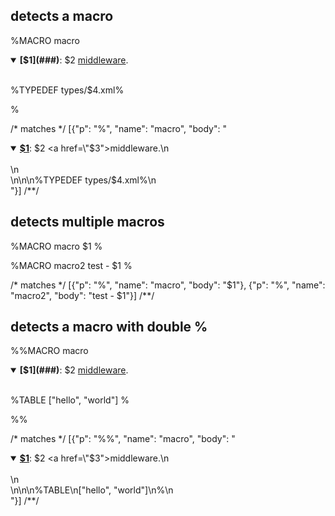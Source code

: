 ## detects a macro
%MACRO macro
<details open>
<summary><strong>[$1](###)</strong>: $2 <a href="$3">middleware</a>.
<br/><br/>
</summary>

%TYPEDEF types/$4.xml%
</details>
%

/* matches */
[{"p": "%", "name": "macro", "body": "<details open>\n<summary><strong>[$1](###)</strong>: $2 <a href=\"$3\">middleware</a>.\n<br/><br/>\n</summary>\n\n%TYPEDEF types/$4.xml%\n</details>"}]
/**/

## detects multiple macros
%MACRO macro
$1
%

%MACRO macro2
test - $1
%

/* matches */
[{"p": "%", "name": "macro", "body": "$1"},
 {"p": "%", "name": "macro2", "body": "test - $1"}]
/**/

## detects a macro with double %
%%MACRO macro
<details open>
<summary><strong>[$1](###)</strong>: $2 <a href="$3">middleware</a>.
<br/><br/>
</summary>

%TABLE
["hello", "world"]
%
</details>
%%

/* matches */
[{"p": "%%", "name": "macro", "body": "<details open>\n<summary><strong>[$1](###)</strong>: $2 <a href=\"$3\">middleware</a>.\n<br/><br/>\n</summary>\n\n%TABLE\n[\"hello\", \"world\"]\n%\n</details>"}]
/**/